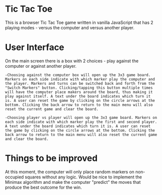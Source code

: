 # Tic Tac Toe

This is a browser Tic Tac Toe game written in vanilla JavaScript that has 2 playing modes - versus the computer and versus another player.

# User Interface

On the main screen there is a box with 2 choices - play against the computer or against another player.

    -Choosing against the computer box will open up the 3x3 game board. Markers on each side indicate with which marker play the computer and the player. Markers and turns can be switched back and forth from the "Switch Markers" button. Clicking/tapping this button multiple times will have the computer place makers around the board, thus making it play against itself. A text under the board indicates which turn it is. A user can reset the game by clicking on the circle arrows at the bottom. Clicking the back arrow to return to the main menu will also reset the current game and clear the board.

    -Choosing player vs player will open up the 3x3 game board. Markers on each side indicate with which marker play the first and second player. A text under the board indicates which turn it is. A user can reset the game by clicking on the circle arrows at the bottom. Clicking the back arrow to return to the main menu will also reset the current game and clear the board.

# Things to be improved

At this moment, the computer will only place random markers on non-occupied squares without any logic. Would be nice to implement the Minimax algorithm and make the computer "predict" the moves that produce the best outcome for the win.
